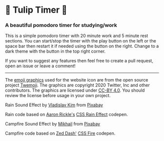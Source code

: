 # 🌷 Tulip Timer 🌷

### A beautiful pomodoro timer for studying/work

This is a simple pomodoro timer with 20 minute work and 5 minute rest sections. You can start/stop the timer with the play button on the left or the space bar then restart it if needed using the button on the right. Change to a dark theme with the button in the top right corner.

If you want to suggest any features then feel free to create a pull request, open an issue or leave a comment!

---

The [emoji graphics](https://github.com/twitter/twemoji/blob/master/assets/svg/1f337.svg) used for the website icon are from the open source project [Twemoji](https://twitter.github.io/twemoji/). The graphics are copyright 2020 Twitter, Inc and other contributors. The graphics are licensed under [CC-BY 4.0](https://creativecommons.org/licenses/by/4.0/). You should review the license before usage in your own project.

Rain Sound Effect by [Vladislav Kim](https://pixabay.com/users/avion_mood-39857343/?utm_source=link-attribution&utm_medium=referral&utm_campaign=music&utm_content=188158) from [Pixabay](https://pixabay.com/sound-effects//?utm_source=link-attribution&utm_medium=referral&utm_campaign=music&utm_content=188158)

Rain code based on [Aaron Rickle's](https://codepen.io/arickle) [CSS Rain Effect](https://codepen.io/arickle/pen/XKjMZY) codepen.

Campfire Sound Effect by [Mikhail](https://pixabay.com/users/soundsforyou-4861230/?utm_source=link-attribution&utm_medium=referral&utm_campaign=music&utm_content=119594) from [Pixabay](https://pixabay.com//?utm_source=link-attribution&utm_medium=referral&utm_campaign=music&utm_content=119594)

Campfire code based on [Zed Dash'](https://codepen.io/z-) [CSS Fire](https://codepen.io/z-/pen/JXVpgp) codepen.